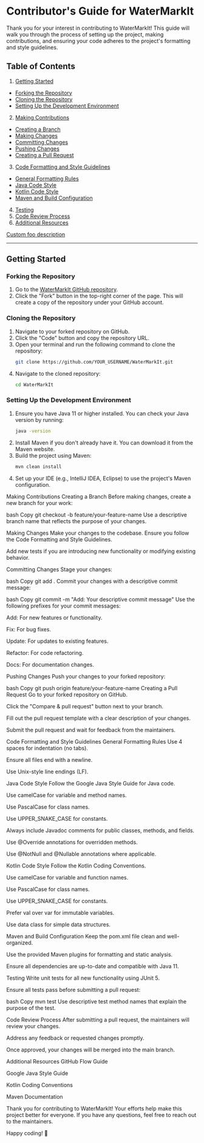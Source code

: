 # Contributor's Guide for WaterMarkIt

Thank you for your interest in contributing to WaterMarkIt! This guide will walk you through the process of setting up the project, making contributions, and ensuring your code adheres to the project's formatting and style guidelines.

## Table of Contents
1. [Getting Started](#getting-started)
  - [Forking the Repository](#forking-the-repository)
  - [Cloning the Repository](#cloning-the-repository)
  - [Setting Up the Development Environment](#setting-up-the-development-environment)
2. [Making Contributions](#making-contributions)
  - [Creating a Branch](#creating-a-branch)
  - [Making Changes](#making-changes)
  - [Committing Changes](#committing-changes)
  - [Pushing Changes](#pushing-changes)
  - [Creating a Pull Request](#creating-a-pull-request)
3. [Code Formatting and Style Guidelines](#code-formatting-and-style-guidelines)
  - [General Formatting Rules](#general-formatting-rules)
  - [Java Code Style](#java-code-style)
  - [Kotlin Code Style](#kotlin-code-style)
  - [Maven and Build Configuration](#maven-and-build-configuration)
4. [Testing](#testing)
5. [Code Review Process](#code-review-process)
6. [Additional Resources](#additional-resources)

[Custom foo description](#foo)



---

## Getting Started

### Forking the Repository
1. Go to the [WaterMarkIt GitHub repository](https://github.com/OlegCheban/WaterMarkIt).
2. Click the "Fork" button in the top-right corner of the page. This will create a copy of the repository under your GitHub account.

### Cloning the Repository
1. Navigate to your forked repository on GitHub.
2. Click the "Code" button and copy the repository URL.
3. Open your terminal and run the following command to clone the repository:
   ```bash
   git clone https://github.com/YOUR_USERNAME/WaterMarkIt.git
4. Navigate to the cloned repository:
   ```bash
   cd WaterMarkIt

### Setting Up the Development Environment
1. Ensure you have Java 11 or higher installed. You can check your Java version by running:
   ```bash
   java -version   
2. Install Maven if you don't already have it. You can download it from the Maven website.
3. Build the project using Maven:
   ```bash
   mvn clean install
4. Set up your IDE (e.g., IntelliJ IDEA, Eclipse) to use the project's Maven configuration.

Making Contributions
Creating a Branch
Before making changes, create a new branch for your work:

bash
Copy
git checkout -b feature/your-feature-name
Use a descriptive branch name that reflects the purpose of your changes.

Making Changes
Make your changes to the codebase. Ensure you follow the Code Formatting and Style Guidelines.

Add new tests if you are introducing new functionality or modifying existing behavior.

Committing Changes
Stage your changes:

bash
Copy
git add .
Commit your changes with a descriptive commit message:

bash
Copy
git commit -m "Add: Your descriptive commit message"
Use the following prefixes for your commit messages:

Add: For new features or functionality.

Fix: For bug fixes.

Update: For updates to existing features.

Refactor: For code refactoring.

Docs: For documentation changes.

Pushing Changes
Push your changes to your forked repository:

bash
Copy
git push origin feature/your-feature-name
Creating a Pull Request
Go to your forked repository on GitHub.

Click the "Compare & pull request" button next to your branch.

Fill out the pull request template with a clear description of your changes.

Submit the pull request and wait for feedback from the maintainers.

Code Formatting and Style Guidelines
General Formatting Rules
Use 4 spaces for indentation (no tabs).

Ensure all files end with a newline.

Use Unix-style line endings (LF).

Java Code Style
Follow the Google Java Style Guide for Java code.

Use camelCase for variable and method names.

Use PascalCase for class names.

Use UPPER_SNAKE_CASE for constants.

Always include Javadoc comments for public classes, methods, and fields.

Use @Override annotations for overridden methods.

Use @NotNull and @Nullable annotations where applicable.

Kotlin Code Style
Follow the Kotlin Coding Conventions.

Use camelCase for variable and function names.

Use PascalCase for class names.

Use UPPER_SNAKE_CASE for constants.

Prefer val over var for immutable variables.

Use data class for simple data structures.

Maven and Build Configuration
Keep the pom.xml file clean and well-organized.

Use the provided Maven plugins for formatting and static analysis.

Ensure all dependencies are up-to-date and compatible with Java 11.

Testing
Write unit tests for all new functionality using JUnit 5.

Ensure all tests pass before submitting a pull request:

bash
Copy
mvn test
Use descriptive test method names that explain the purpose of the test.

Code Review Process
After submitting a pull request, the maintainers will review your changes.

Address any feedback or requested changes promptly.

Once approved, your changes will be merged into the main branch.

Additional Resources
GitHub Flow Guide

Google Java Style Guide

Kotlin Coding Conventions

Maven Documentation

Thank you for contributing to WaterMarkIt! Your efforts help make this project better for everyone. If you have any questions, feel free to reach out to the maintainers.

Happy coding! 🚀